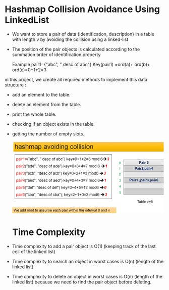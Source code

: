 # Hashmap Collision Avoidance Using LinkedList
- We want to store a pair of data {identification, description} in a table with length v by avoiding the collision using a linked-list
- The position of the pair objects is calculated according to the summation order of identification property

  Example pair1={"abc", " desc of abc"}
Key(pair1) =ord(a)+ ord(b)+ ord(c)=0+1+2=3

in this project, we create all required methods to implement this data structure :
- add an element to the table.
- delete an element from the table.
- print the whole table.
- checking if an object exists in the table.
- getting the number of empty slots.

  ![](capt1.JPG)



  # Time Complexity

- Time complexity to add a pair object is O(1) (keeping track of the last cell of the linked list)
- Time complexity to search an object in worst cases is O(n) (length of the linked list)
- Time complexity to delete an object in worst cases is O(n) (length of the linked list) because we need to find the pair object before deleting.


